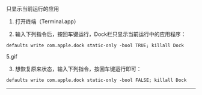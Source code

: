 只显示当前运行的应用

1. 打开终端（Terminal.app）

2. 输入下列指令后，按回车键运行，Dock栏只显示当前运行中的应用程序：
```
defaults write com.apple.dock static-only -bool TRUE; killall Dock
```
5.gif

3. 想恢复原来状态，输入下列指令，按回车键运行即可：
```
defaults write com.apple.dock static-only -bool FALSE; killall Dock
```
***